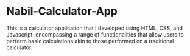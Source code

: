 # Nabil-Calculator-App
This is a calculator application that I developed using HTML, CSS, and Javascript, encompassing a range of functionalities that allow users to perform basic calculations akin to those performed on a traditional calculator.
